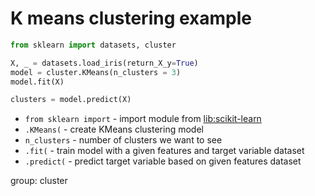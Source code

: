 # K means clustering example

```python
from sklearn import datasets, cluster

X, _ = datasets.load_iris(return_X_y=True)
model = cluster.KMeans(n_clusters = 3)
model.fit(X)

clusters = model.predict(X)
```

- `from sklearn import` - import module from [lib:scikit-learn](https://onelinerhub.com/python-scikit-learn/how-to-install-scikit-learn-using-pip)
- `.KMeans(` - create KMeans clustering model
- `n_clusters` - number of clusters we want to see
- `.fit(` - train model with a given features and target variable dataset
- `.predict(` - predict target variable based on given features dataset

group: cluster


